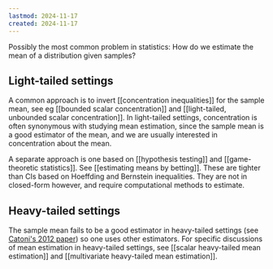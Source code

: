 ```yaml
---
lastmod: 2024-11-17
created: 2024-11-17
---
```


Possibly the most common problem in statistics: How do we estimate the mean of a distribution given samples? 

## Light-tailed settings 
A common approach is to invert [[concentration inequalities]] for the sample mean, see eg [[bounded scalar concentration]] and [[light-tailed, unbounded scalar concentration]]. In light-tailed settings, concentration is often synonymous with studying mean estimation, since the sample mean is a good estimator of the mean, and we are usually interested in concentration about the mean. 

A separate approach is one based on [[hypothesis testing]] and [[game-theoretic statistics]]. See [[estimating means by betting]]. These are tighter than CIs based on Hoeffding and Bernstein inequalities. They are not in closed-form however, and require computational methods to estimate. 

## Heavy-tailed settings 
The sample mean fails to be a good estimator in heavy-tailed settings (see [Catoni's 2012 paper](http://www.numdam.org/item/10.1214/11-AIHP454.pdf)) so one uses other estimators. For specific discussions of mean estimation in heavy-tailed settings, see [[scalar heavy-tailed mean estimation]] and [[multivariate heavy-tailed mean estimation]]. 
